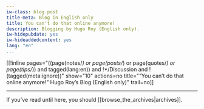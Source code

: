 ```yaml
---
iw-class: blog post
title-meta: Blog in English only
title: You can't do that online anymore!
description: Blogging by Hugo Roy (English only).
iw-hidepubdate: yes
iw-hideaddedcontent: yes
lang: "en"
...
```




[[!inline pages="((page(notes/*) or page(posts/*) or page(quotes/*) or page(tips/*)) and tagged(lang:en)) and !*/Discussion and !(tagged(meta:ignore))" show="10" actions=no title="“You can’t do that online anymore!” Hugo Roy’s Blog (English only)" trail=no]]


----------------------------------------------------------------------------

If you’ve read until here, you should [[browse_the_archives|archives]].
